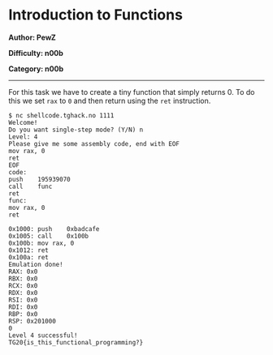 # Introduction to Functions
**Author: PewZ**

**Difficulty: n00b**

**Category: n00b**

---

For this task we have to create a tiny function that simply returns 0.
To do this we set `rax` to `0` and then return using the `ret` instruction.

```
$ nc shellcode.tghack.no 1111
Welcome!
Do you want single-step mode? (Y/N) n
Level: 4
Please give me some assembly code, end with EOF
mov rax, 0
ret
EOF
code:
push    195939070
call    func
ret
func:
mov rax, 0
ret

0x1000:	push	0xbadcafe
0x1005:	call	0x100b
0x100b:	mov	rax, 0
0x1012:	ret
0x100a:	ret
Emulation done!
RAX: 0x0
RBX: 0x0
RCX: 0x0
RDX: 0x0
RSI: 0x0
RDI: 0x0
RBP: 0x0
RSP: 0x201000
0
Level 4 successful!
TG20{is_this_functional_programming?}
```
